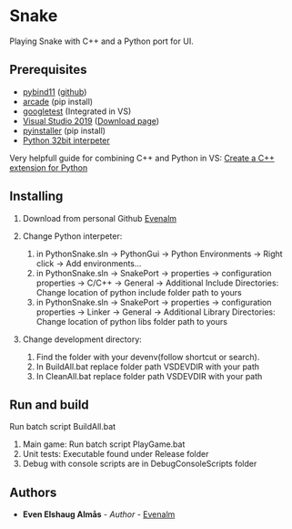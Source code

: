 # Snake
Playing Snake with C++ and a Python port for UI.

## Prerequisites
* [pybind11](https://pybind11.readthedocs.io/en/stable/) ([github](https://github.com/pybind/pybind11))
* [arcade](https://arcade.academy/#) (pip install)
* [googletest](https://github.com/google/googletest) (Integrated in VS)
* [Visual Studio 2019](https://visualstudio.microsoft.com/) ([Download page](https://visualstudio.microsoft.com/vs/))
* [pyinstaller](https://www.pyinstaller.org/) (pip install)
* [Python 32bit interpeter](https://www.python.org/downloads/)

Very helpfull guide for combining C++ and Python in VS: [Create a C++ extension for Python](https://docs.microsoft.com/en-us/visualstudio/python/working-with-c-cpp-python-in-visual-studio?view=vs-2019)

## Installing
1. Download from personal Github [Evenalm](https://github.com/Evenalm/Snake/)

1. Change Python interpeter:
   1. in PythonSnake.sln -> PythonGui -> Python Environments -> Right click -> Add environments...
   1. in PythonSnake.sln -> SnakePort -> properties -> configuration properties -> C/C++ 
      -> General -> Additional Include Directories: Change location of python include folder path to yours
   1. in PythonSnake.sln -> SnakePort -> properties -> configuration properties -> Linker 
      -> General -> Additional Library Directories: Change location of python libs folder path to yours
1. Change development directory:
   1. Find the folder with your devenv(follow shortcut or search).
   1. In BuildAll.bat replace folder path VSDEVDIR with your path
   1. In CleanAll.bat replace folder path VSDEVDIR with your path

## Run and build
Run batch script BuildAll.bat

1. Main game: Run batch script PlayGame.bat
2. Unit tests: Executable found under Release folder
3. Debug with console scripts are in DebugConsoleScripts folder

## Authors

* **Even Elshaug Almås** - *Author* - [Evenalm](https://github.com/Evenalm)
